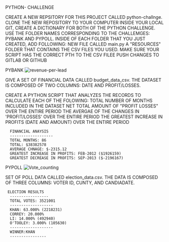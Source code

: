  PYTHON- CHALLENGE

 CREATE A NEW REPSITORY FOR THIS PROJECT CALLED  python-challnge. 
 CLONE THE NEW REPOSITORY TO YOUR COMPUTER
 INSIDE YOUR LOCAL GIT, CREATE A DICTIONARY FOR BOTH OF THE PYTHON CHALLENGE. USE THE FOLDER NAMES CORRESPONDING TO THE CHALLEMGES: PYBANK AND PYPOLL.
 INSIDE OF EACH FOLDER THAT YOU JUST CREATED, ADD FOLLOWING:
            NEW FILE CALLED main.py 
            A "RESOURCES" FOLDER THAT CONTAINS THE CSV FILES YOU USED. MAKE SURE YOUR SCRIPT HAS THE CORRECT PTH TO THE CSV FILEE
  PUSH CHANGES TO GITLAB OR GITHUB

  PYBANK
  ![revenue-per-lead](https://github.com/Khadija131/python-challenge/assets/153306749/c36b3c59-ed10-4d88-94a5-f3967d3a5be9)


GIVE A SET OF FINANCIAL DATA CALLED budget_data_csv. THE DATASET IS COMPOSED OF TWO COLUMNS: DATE AND PROFIT/LOSSES.

CREATE A PYTHON SCRIPT THAT ANALYZES THE RECORDS TO CALCULATE EACH OF THE FOLOWING:
      TOTAL NUMBER OF MONTHS INCLUDED IN THE DATASET
      NET TOTAL AMOUNT OF "PROFIT LOSSES" OVER THE ENTIRE PERIOD
      THE AVERGAE OF THE CHANGES IN 'PROFIT/LOSSES' OVER THE ENTIRE PERIOD
      THE GREATEST INCREASE IN PROFITS (DATE AND AMOUNT) OVER THE ENTIRE PERIOD

      FINANCIAL ANAYSIS
      -------------------
      TOTAL MONTHS: 86
      TOTAL: $38382578
      AVERAGE CHNAGE: $-2315.12
      GREATEST INCREASE IN PROFITS: FEB-2012 ($1926159)
      GREATEST DECREASE IN PROFITS: SEP-2013 ($-2196167)

  PYPOLL
  ![Vote_counting](https://github.com/Khadija131/python-challenge/assets/153306749/35f8b037-76ab-4bcf-a7f1-2fb89e3ca16c)

 SET OF POLL DATA CALLED election_data.csv. THE DATA IS COMPOSED OF THREE COLUMNS: VOTER ID, CUNTY, AND CANDIADATE.

     ELECTION RESULTS
      -----------------
      TOTAL VOTES: 3521001
      -------------------
      KHAN: 63.000% (2218231)
      CORREY: 20.000%
      LI: 14.000% (492940)
      O'TOOLEY: 3.000% (105630)
      -------------------
      WINNER:KHAN
      ----------------
